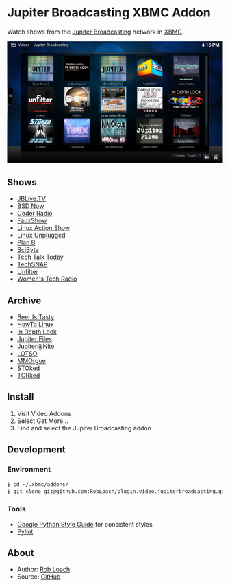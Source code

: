 # Jupiter Broadcasting XBMC Addon

Watch shows from the [Jupiter Broadcasting](http://jupiterbroadcasting.com) network in [XBMC](http://xbmc.org/).

![Jupiter Broadcasting Kodi Addon Screenshot](resources/media/screenshot.jpg)

## Shows

* [JBLive.TV](http://jblive.tv)
* [BSD Now](http://www.jupiterbroadcasting.com/show/bsdnow/)
* [Coder Radio](http://www.jupiterbroadcasting.com/show/coderradio/)
* [FauxShow](http://www.jupiterbroadcasting.com/show/fauxshow/)
* [Linux Action Show](http://www.jupiterbroadcasting.com/show/linuxactionshow/)
* [Linux Unplugged](http://www.jupiterbroadcasting.com/show/linuxun/)
* [Plan B](http://www.jupiterbroadcasting.com/show/planb/)
* [SciByte](http://www.jupiterbroadcasting.com/show/scibyte/)
* [Tech Talk Today](http://www.jupiterbroadcasting.com/show/today/)
* [TechSNAP](http://www.jupiterbroadcasting.com/show/techsnap/)
* [Unfilter](http://www.jupiterbroadcasting.com/show/unfilter/)
* [Women's Tech Radio](http://www.jupiterbroadcasting.com/show/wtr/)

## Archive

* [Beer Is Tasty](http://www.jupiterbroadcasting.com/show/beeristasty/)
* [HowTo Linux](http://www.jupiterbroadcasting.com/show/h2l/)
* [In Depth Look](http://www.jupiterbroadcasting.com/show/indepthlook/)
* [Jupiter Files](http://www.jupiterbroadcasting.com/?s=%22jupiter+files%22)
* [Jupiter@Nite](http://www.jupiterbroadcasting.com/show/nite/)
* [LOTSO](http://www.jupiterbroadcasting.com/show/legend-of-the-stoned-owl/)
* [MMOrgue](http://www.jupiterbroadcasting.com/show/mmorgue/)
* [STOked](http://www.jupiterbroadcasting.com/show/stoked/)
* [TORked](http://www.jupiterbroadcasting.com/show/torked/)


## Install

1. Visit Video Addons
2. Select Get More...
3. Find and select the Jupiter Broadcasting addon


## Development

### Environment

```bash
$ cd ~/.xbmc/addons/
$ git clone git@github.com:RobLoach/plugin.video.jupiterbroadcasting.git
```

### Tools

* [Google Python Style Guide](http://google-styleguide.googlecode.com/svn/trunk/pyguide.html) for consistent styles
* [Pylint](http://pylint.org)


## About

* Author: [Rob Loach](http://robloach.net)
* Source: [GitHub](http://github.com/RobLoach/plugin.video.jupiterbroadcasting/)
